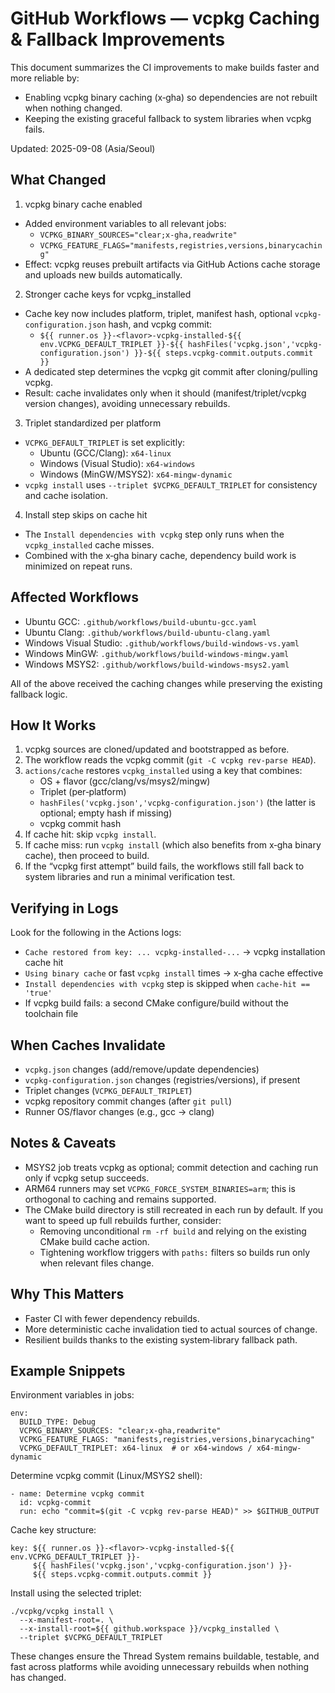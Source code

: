 # GitHub Workflows — vcpkg Caching & Fallback Improvements

This document summarizes the CI improvements to make builds faster and more reliable by:
- Enabling vcpkg binary caching (x‑gha) so dependencies are not rebuilt when nothing changed.
- Keeping the existing graceful fallback to system libraries when vcpkg fails.

Updated: 2025-09-08 (Asia/Seoul)

## What Changed

1) vcpkg binary cache enabled
- Added environment variables to all relevant jobs:
  - `VCPKG_BINARY_SOURCES="clear;x-gha,readwrite"`
  - `VCPKG_FEATURE_FLAGS="manifests,registries,versions,binarycaching"`
- Effect: vcpkg reuses prebuilt artifacts via GitHub Actions cache storage and uploads new builds automatically.

2) Stronger cache keys for vcpkg_installed
- Cache key now includes platform, triplet, manifest hash, optional `vcpkg-configuration.json` hash, and vcpkg commit:
  - `${{ runner.os }}-<flavor>-vcpkg-installed-${{ env.VCPKG_DEFAULT_TRIPLET }}-${{ hashFiles('vcpkg.json','vcpkg-configuration.json') }}-${{ steps.vcpkg-commit.outputs.commit }}`
- A dedicated step determines the vcpkg git commit after cloning/pulling vcpkg.
- Result: cache invalidates only when it should (manifest/triplet/vcpkg version changes), avoiding unnecessary rebuilds.

3) Triplet standardized per platform
- `VCPKG_DEFAULT_TRIPLET` is set explicitly:
  - Ubuntu (GCC/Clang): `x64-linux`
  - Windows (Visual Studio): `x64-windows`
  - Windows (MinGW/MSYS2): `x64-mingw-dynamic`
- `vcpkg install` uses `--triplet $VCPKG_DEFAULT_TRIPLET` for consistency and cache isolation.

4) Install step skips on cache hit
- The `Install dependencies with vcpkg` step only runs when the `vcpkg_installed` cache misses.
- Combined with the x‑gha binary cache, dependency build work is minimized on repeat runs.

## Affected Workflows

- Ubuntu GCC: `.github/workflows/build-ubuntu-gcc.yaml`
- Ubuntu Clang: `.github/workflows/build-ubuntu-clang.yaml`
- Windows Visual Studio: `.github/workflows/build-windows-vs.yaml`
- Windows MinGW: `.github/workflows/build-windows-mingw.yaml`
- Windows MSYS2: `.github/workflows/build-windows-msys2.yaml`

All of the above received the caching changes while preserving the existing fallback logic.

## How It Works

1) vcpkg sources are cloned/updated and bootstrapped as before.
2) The workflow reads the vcpkg commit (`git -C vcpkg rev-parse HEAD`).
3) `actions/cache` restores `vcpkg_installed` using a key that combines:
   - OS + flavor (gcc/clang/vs/msys2/mingw)
   - Triplet (per‑platform)
   - `hashFiles('vcpkg.json','vcpkg-configuration.json')` (the latter is optional; empty hash if missing)
   - vcpkg commit hash
4) If cache hit: skip `vcpkg install`.
5) If cache miss: run `vcpkg install` (which also benefits from x‑gha binary cache), then proceed to build.
6) If the “vcpkg first attempt” build fails, the workflows still fall back to system libraries and run a minimal verification test.

## Verifying in Logs

Look for the following in the Actions logs:
- `Cache restored from key: ... vcpkg-installed-...` → vcpkg installation cache hit
- `Using binary cache` or fast `vcpkg install` times → x‑gha cache effective
- `Install dependencies with vcpkg` step is skipped when `cache-hit == 'true'`
- If vcpkg build fails: a second CMake configure/build without the toolchain file

## When Caches Invalidate

- `vcpkg.json` changes (add/remove/update dependencies)
- `vcpkg-configuration.json` changes (registries/versions), if present
- Triplet changes (`VCPKG_DEFAULT_TRIPLET`)
- vcpkg repository commit changes (after `git pull`)
- Runner OS/flavor changes (e.g., gcc → clang)

## Notes & Caveats

- MSYS2 job treats vcpkg as optional; commit detection and caching run only if vcpkg setup succeeds.
- ARM64 runners may set `VCPKG_FORCE_SYSTEM_BINARIES=arm`; this is orthogonal to caching and remains supported.
- The CMake build directory is still recreated in each run by default. If you want to speed up full rebuilds further, consider:
  - Removing unconditional `rm -rf build` and relying on the existing CMake build cache action.
  - Tightening workflow triggers with `paths:` filters so builds run only when relevant files change.

## Why This Matters

- Faster CI with fewer dependency rebuilds.
- More deterministic cache invalidation tied to actual sources of change.
- Resilient builds thanks to the existing system‑library fallback path.

## Example Snippets

Environment variables in jobs:

```
env:
  BUILD_TYPE: Debug
  VCPKG_BINARY_SOURCES: "clear;x-gha,readwrite"
  VCPKG_FEATURE_FLAGS: "manifests,registries,versions,binarycaching"
  VCPKG_DEFAULT_TRIPLET: x64-linux  # or x64-windows / x64-mingw-dynamic
```

Determine vcpkg commit (Linux/MSYS2 shell):

```
- name: Determine vcpkg commit
  id: vcpkg-commit
  run: echo "commit=$(git -C vcpkg rev-parse HEAD)" >> $GITHUB_OUTPUT
```

Cache key structure:

```
key: ${{ runner.os }}-<flavor>-vcpkg-installed-${{ env.VCPKG_DEFAULT_TRIPLET }}-
     ${{ hashFiles('vcpkg.json','vcpkg-configuration.json') }}-
     ${{ steps.vcpkg-commit.outputs.commit }}
```

Install using the selected triplet:

```
./vcpkg/vcpkg install \
  --x-manifest-root=. \
  --x-install-root=${{ github.workspace }}/vcpkg_installed \
  --triplet $VCPKG_DEFAULT_TRIPLET
```

These changes ensure the Thread System remains buildable, testable, and fast across platforms while avoiding unnecessary rebuilds when nothing has changed.
